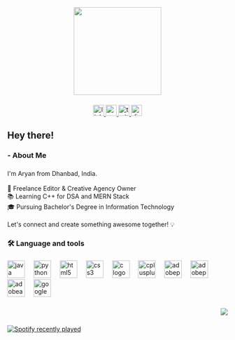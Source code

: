 <div align="center">
  <img height="200" src="https://i.imgflip.com/65efzo.gif](https://tenor.com/view/pcmasterrace-gif-10219106)"  />
</div>

###

<div align="center">
  <a href="https://www.linkedin.com/in/aryan-sharma-1b91a3259/" target="_blank">
    <img src="https://img.shields.io/static/v1?message=LinkedIn&logo=linkedin&label=&color=0077B5&logoColor=white&labelColor=&style=for-the-badge" height="25" alt="linkedin logo"  />
  </a>
  <a href="https://www.youtube.com/channel/UCeFsH_IUT8z6r3txk1JDwgA" target="_blank">
    <img src="https://img.shields.io/static/v1?message=Youtube&logo=youtube&label=&color=FF0000&logoColor=white&labelColor=&style=for-the-badge" height="25" alt="youtube logo"  />
  </a>
  <a href="https://twitter.com/aryanjohnsharma" target="_blank">
    <img src="https://img.shields.io/static/v1?message=Twitter&logo=twitter&label=&color=1DA1F2&logoColor=white&labelColor=&style=for-the-badge" height="25" alt="twitter logo"  />
  </a>
  <img src="https://img.shields.io/static/v1?message=Discord&logo=discord&label=&color=7289DA&logoColor=white&labelColor=&style=for-the-badge" height="25" alt="discord logo"  />
</div>

###

<h2 align="left">Hey there!</h2>

###

<h3 align="left">- About Me</h3>

###

<p align="left">I'm Aryan from Dhanbad, India.<br><br>🔭 Freelance Editor & Creative Agency Owner  <br>📚 Learning C++ for DSA and MERN Stack  <br>🎓 Pursuing Bachelor's Degree in Information Technology  <br><br>Let's connect and create something awesome together! 💡</p>

###

<h3 align="left">🛠 Language and tools</h3>

###

<div align="left">
  <img src="https://cdn.jsdelivr.net/gh/devicons/devicon/icons/java/java-original.svg" height="40" alt="java logo"  />
  <img width="12" />
  <img src="https://cdn.jsdelivr.net/gh/devicons/devicon/icons/python/python-original.svg" height="40" alt="python logo"  />
  <img width="12" />
  <img src="https://cdn.jsdelivr.net/gh/devicons/devicon/icons/html5/html5-plain-wordmark.svg" height="40" alt="html5 logo"  />
  <img width="12" />
  <img src="https://cdn.jsdelivr.net/gh/devicons/devicon/icons/css3/css3-plain-wordmark.svg" height="40" alt="css3 logo"  />
  <img width="12" />
  <img src="https://cdn.jsdelivr.net/gh/devicons/devicon/icons/c/c-original.svg" height="40" alt="c logo"  />
  <img width="12" />
  <img src="https://cdn.jsdelivr.net/gh/devicons/devicon/icons/cplusplus/cplusplus-original.svg" height="40" alt="cplusplus logo"  />
  <img width="12" />
  <img src="https://skillicons.dev/icons?i=ps" height="40" alt="adobephotoshop logo"  />
  <img width="12" />
  <img src="https://skillicons.dev/icons?i=pr" height="40" alt="adobepremierepro logo"  />
  <img width="12" />
  <img src="https://skillicons.dev/icons?i=ae" height="40" alt="adobeaftereffects logo"  />
  <img width="12" />
  <img src="https://cdn.simpleicons.org/googlecloud/4285F4" height="40" alt="googlecloud logo"  />
</div>

###

<div align="right">
  <img src="https://visitor-badge.laobi.icu/badge?page_id=aryanjohnsharma.aryanjohnsharma&"  />
</div>

###

<div align="left">
  <a href="https://open.spotify.com/user/r95f1qecgkdxt73wiyorgokf2">
    <img src="https://spotify-recently-played-readme.vercel.app/api?user=r95f1qecgkdxt73wiyorgokf2&count=7" alt="Spotify recently played"  />
  </a>
</div>

###
